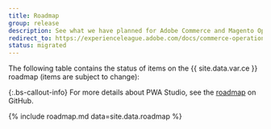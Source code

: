 ```yaml
---
title: Roadmap
group: release
description: See what we have planned for Adobe Commerce and Magento Open Source.
redirect_to: https://experienceleague.adobe.com/docs/commerce-operations/release/roadmap.html
status: migrated
---
```


The following table contains the status of items on the {{ site.data.var.ce }} roadmap (items are subject to change):

{:.bs-callout-info}
For more details about PWA Studio, see the [roadmap](https://github.com/magento/pwa-studio/wiki/Roadmap) on GitHub.

{% include roadmap.md data=site.data.roadmap %}
